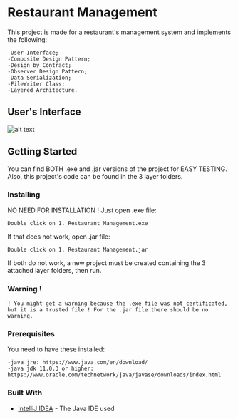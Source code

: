 # Restaurant Management
This project is made for a restaurant's management system and implements the following:
```
-User Interface;
-Composite Design Pattern;
-Design by Contract;
-Observer Design Pattern;
-Data Serialization;
-FileWriter Class;
-Layered Architecture.
```

## User's Interface
![alt text](https://github.com/DanutGavrus/Java-Applications/blob/master/0.%20User%20Interfaces/1.%20Restaurant%20Management.png)

## Getting Started
You can find BOTH .exe and .jar versions of the project for EASY TESTING. Also, this project's code can be found in the 3 layer folders.

### Installing
NO NEED FOR INSTALLATION !
Just open .exe file:
```
Double click on 1. Restaurant Management.exe
```
If that does not work, open .jar file:
```
Double click on 1. Restaurant Management.jar
```
If both do not work, a new project must be created containing the 3 attached layer folders, then run.

### Warning !
```
! You might get a warning because the .exe file was not certificated, but it is a trusted file ! For the .jar file there should be no warning.
```

### Prerequisites
You need to have these installed:
```
-java jre: https://www.java.com/en/download/
-java jdk 11.0.3 or higher: https://www.oracle.com/technetwork/java/javase/downloads/index.html
```

### Built With
* [IntelliJ IDEA](https://www.jetbrains.com/idea/) - The Java IDE used